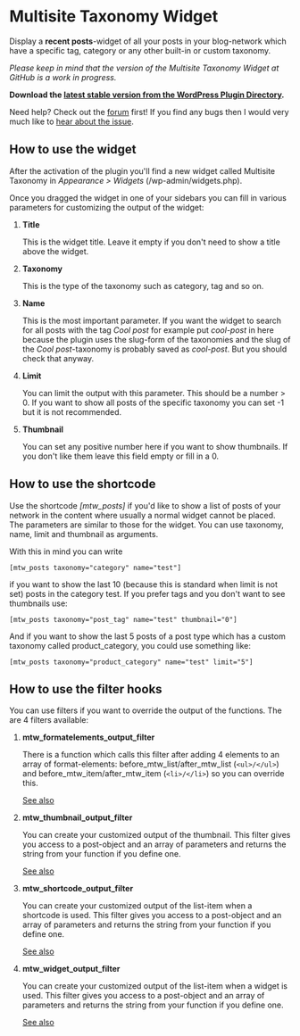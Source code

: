 Multisite Taxonomy Widget
=========================

Display a **recent posts**-widget of all your posts in your blog-network which have a specific tag, category or any other built-in or custom taxonomy.

_Please keep in mind that the version of the Multisite Taxonomy Widget at GitHub is a work in progress._

**Download the [latest stable version from the WordPress Plugin Directory](http://downloads.wordpress.org/plugin/multisite-taxonomy-widget.zip).**

Need help? Check out the [forum](http://wordpress.org/support/plugin/multisite-taxonomy-widget) first! If you find any bugs then I would very much like to [hear about the issue](https://github.com/lloc/Multisite-Taxonomy-Widget/issues).

How to use the widget
---------------------

After the activation of the plugin you'll find a new widget called Multisite Taxonomy in _Appearance > Widgets_ (/wp-admin/widgets.php).

Once you dragged the widget in one of your sidebars you can fill in various parameters for customizing the output of the widget:

1.  **Title**

	This is the widget title. Leave it empty if you don't need to show a title above the widget.

2.  **Taxonomy**

	This is the type of the taxonomy such as category, tag and so on.

3.  **Name**

	This is the most important parameter. If you want the widget to search for all posts with the tag _Cool post_ for example put _cool-post_ in here because the plugin uses the slug-form of the taxonomies and the slug of the _Cool post_-taxonomy is probably saved as _cool-post_. But you should check that anyway.

4.  **Limit**

	You can limit the output with this parameter. This should be a number > 0. If you want to show all posts of the specific taxonomy you can set -1 but it is not recommended. 

5.  **Thumbnail**

	You can set any positive number here if you want to show thumbnails. If you don't like them leave this field empty or fill in a 0.

How to use the shortcode
------------------------

Use the shortcode _[mtw_posts]_ if you'd like to show a list of posts of your network in the content where usually a normal widget cannot be placed. The parameters are similar to those for the widget. You can use taxonomy, name, limit and thumbnail as arguments.

With this in mind you can write

	[mtw_posts taxonomy="category" name="test"]

if you want to show the last 10 (because this is standard when limit is not set) posts in the category test. If you prefer tags and you don't want to see thumbnails use:

	[mtw_posts taxonomy="post_tag" name="test" thumbnail="0"]

And if you want to show the last 5 posts of a post type which has a custom taxonomy called product_category, you could use something like:

	[mtw_posts taxonomy="product_category" name="test" limit="5"]

How to use the filter hooks
---------------------------

You can use filters if you want to override the output of the functions. The are 4 filters available:

1.  **mtw_formatelements_output_filter**

	There is a function which calls this filter after adding 4 elements to an array of format-elements: before_mtw_list/after_mtw_list (`<ul>/</ul>`) and before_mtw_item/after_mtw_item (`<li>/</li>`) so you can override this.

	[See also](http://lloc.github.com/Multisite-Taxonomy-Widget/function-mtw_get_formatelements.html)

2.  **mtw_thumbnail_output_filter**

	You can create your customized output of the thumbnail. This filter gives you access to a post-object and an array of parameters and returns the string from your function if you define one.

	[See also](http://lloc.github.com/Multisite-Taxonomy-Widget/function-mtw_get_thumbnail.html)

3.  **mtw_shortcode_output_filter**

	You can create your customized output of the list-item when a shortcode is used. This filter gives you access to a post-object and an array of parameters and returns the string from your function if you define one.

	[See also](http://lloc.github.com/Multisite-Taxonomy-Widget/function-mtw_create_shortcode.html)

4.  **mtw_widget_output_filter**

	You can create your customized output of the list-item when a widget is used. This filter gives you access to a post-object and an array of parameters and returns the string from your function if you define one.

	[See also](http://lloc.github.com/Multisite-Taxonomy-Widget/class-MultisiteTaxonomyWidget.html)
